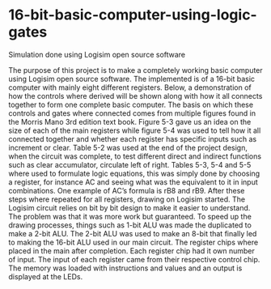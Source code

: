 # 16-bit-basic-computer-using-logic-gates
Simulation done using Logisim open source software

The purpose of this project is to make a completely working basic computer using Logisim open source software. The implemented is of a 16-bit basic computer with mainly eight different registers. Below, a demonstration of how the controls where derived will be shown along with how it all connects together to form one complete basic computer. The basis on which these controls and gates where connected comes from multiple figures found in the Morris Mano 3rd edition text book. Figure 5-3 gave us an idea on the size of each of the main registers while figure 5-4 was used to tell how it all connected together and whether each register has specific inputs such as increment or clear. Table 5-2 was used at the end of the project design, when the circuit was complete, to test different direct and indirect functions such as clear accumulator, circulate left of right. Tables 5-3, 5-4 and 5-5 where used to formulate logic equations, this was simply done by choosing a register, for instance AC and seeing what was the equivalent to it in input combinations. One example of AC’s formula is rB8 and rB9. After these steps where repeated for all registers, drawing on Logisim started. The Logisim circuit relies on bit by bit design to make it easier to understand. The problem was that it was more work but guaranteed. To speed up the drawing processes, things such as 1-bit ALU was made the duplicated to make a 2-bit ALU. The 2-bit ALU was used to make an 8-bit that finally led to making the 16-bit ALU used in our main circuit. The register chips where placed in the main after completion. Each register chip had it own number of input. The input of each register came from their respective control chip. The memory was loaded with instructions and values and an output is displayed at the LEDs.
